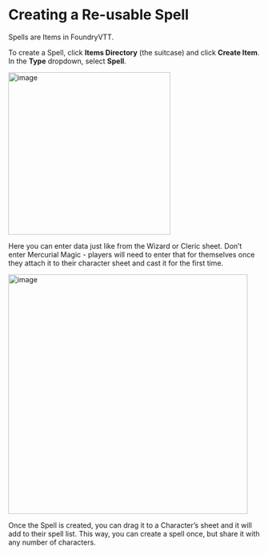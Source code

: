 # Creating a Re-usable Spell

Spells are Items in FoundryVTT.

To create a Spell, click **Items Directory** (the suitcase) and click **Create Item**. In the **Type** dropdown, select **Spell**.

<img width="324" alt="image" src="https://github.com/user-attachments/assets/584d7584-657d-4aee-9724-bea296ddbed2">

Here you can enter data just like from the Wizard or Cleric sheet. Don’t enter Mercurial Magic - players will need to enter that for themselves once they attach it to their character sheet and cast it for the first time.

<img width="478" alt="image" src="https://github.com/user-attachments/assets/a42170f4-16b9-4395-b135-124d313b3adf">

Once the Spell is created, you can drag it to a Character’s sheet and it will add to their spell list. This way, you can create a spell once, but share it with any number of characters.


